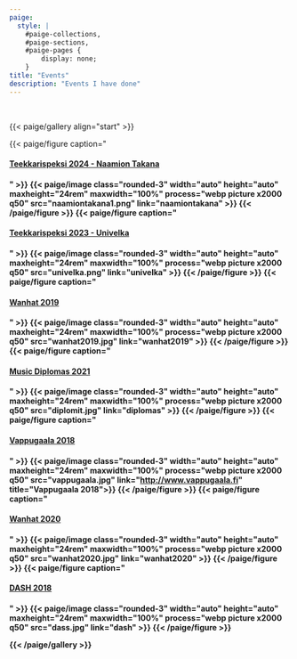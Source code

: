 ```yaml
---
paige:
  style: |
    #paige-collections,
    #paige-sections,
    #paige-pages {
        display: none;
    }
title: "Events"
description: "Events I have done"
---
```

<br>

{{< paige/gallery align="start" >}}

{{< paige/figure caption="[<h4>Teekkarispeksi 2024 - Naamion Takana<h4>](naamiontakana)" >}}
  {{< paige/image class="rounded-3" width="auto" height="auto" maxheight="24rem" maxwidth="100%" process="webp picture x2000 q50" src="naamiontakana1.png" link="naamiontakana" >}}
{{< /paige/figure >}}
{{< paige/figure caption="[<h4>Teekkarispeksi 2023 - Univelka<h4>](univelka)" >}}
  {{< paige/image class="rounded-3" width="auto" height="auto" maxheight="24rem" maxwidth="100%" process="webp picture x2000 q50" src="univelka.png" link="univelka" >}}
{{< /paige/figure >}}
{{< paige/figure caption="[<h4>Wanhat 2019<h4>](wanhat2019)" >}}
  {{< paige/image class="rounded-3" width="auto" height="auto" maxheight="24rem" maxwidth="100%" process="webp picture x2000 q50" src="wanhat2019.jpg" link="wanhat2019" >}}
{{< /paige/figure >}}
{{< paige/figure caption="[<h4>Music Diplomas 2021<h4>](diplomas)" >}}
  {{< paige/image class="rounded-3" width="auto" height="auto" maxheight="24rem" maxwidth="100%" process="webp picture x2000 q50" src="diplomit.jpg" link="diplomas" >}}
{{< /paige/figure >}}
{{< paige/figure caption="[<h4>Vappugaala 2018<h4>](http://www.vappugaala.fi)" >}}
  {{< paige/image class="rounded-3" width="auto" height="auto" maxheight="24rem" maxwidth="100%" process="webp picture x2000 q50" src="vappugaala.jpg" link="http://www.vappugaala.fi" title="Vappugaala 2018">}}
{{< /paige/figure >}}
{{< paige/figure caption="[<h4>Wanhat 2020<h4>](wanhat2020)" >}}
  {{< paige/image class="rounded-3" width="auto" height="auto" maxheight="24rem" maxwidth="100%" process="webp picture x2000 q50" src="wanhat2020.jpg" link="wanhat2020" >}}
{{< /paige/figure >}}
{{< paige/figure caption="[<h4>DASH 2018<h4>](dash)" >}}
  {{< paige/image class="rounded-3" width="auto" height="auto" maxheight="24rem" maxwidth="100%" process="webp picture x2000 q50" src="dass.jpg" link="dash" >}}
{{< /paige/figure >}}



{{< /paige/gallery >}}
